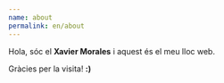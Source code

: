 ```yaml
---
name: about
permalink: en/about
---
```


Hola, sóc el **Xavier Morales** i aquest és el meu lloc web.

Gràcies per la visita! **:)**
